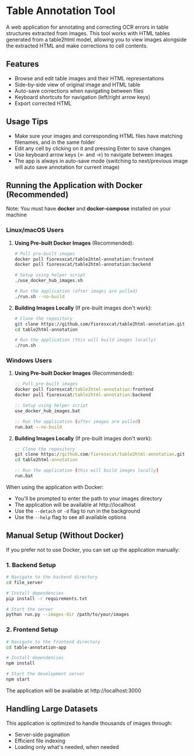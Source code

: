 # Table Annotation Tool

A web application for annotating and correcting OCR errors in table structures extracted from images. This tool works with HTML tables generated from a table2html model, allowing you to view images alongside the extracted HTML and make corrections to cell contents.

## Features

- Browse and edit table images and their HTML representations
- Side-by-side view of original image and HTML table
- Auto-save corrections when navigating between files
- Keyboard shortcuts for navigation (left/right arrow keys)
- Export corrected HTML

## Usage Tips

- Make sure your images and corresponding HTML files have matching filenames, and in the same folder
- Edit any cell by clicking on it and pressing Enter to save changes
- Use keyboard arrow keys (← and →) to navigate between images
- The app is always in auto-save mode (switching to next/previous image will auto save annotation for current image)

## Running the Application with Docker (Recommended)

Note: You must have **docker** and **docker-compose** installed on your machine

### Linux/macOS Users

1. **Using Pre-built Docker Images** (Recommended):
   ```bash
   # Pull pre-built images
   docker pull fioresxcat/table2html-annotation:frontend
   docker pull fioresxcat/table2html-annotation:backend
   
   # Setup using helper script
   ./use_docker_hub_images.sh
   
   # Run the application (after images are pulled)
   ./run.sh --no-build
   ```

2. **Building Images Locally** (If pre-built images don't work):
   ```bash
   # Clone the repository
   git clone https://github.com/fioresxcat/table2html-annotation.git
   cd table2html-annotation
   
   # Run the application (this will build images locally)
   ./run.sh
   ```

### Windows Users

1. **Using Pre-built Docker Images** (Recommended):
   ```cmd
   :: Pull pre-built images
   docker pull fioresxcat/table2html-annotation:frontend
   docker pull fioresxcat/table2html-annotation:backend
   
   :: Setup using helper script
   use_docker_hub_images.bat
   
   :: Run the application (after images are pulled)
   run.bat --no-build
   ```

2. **Building Images Locally** (If pre-built images don't work):
   ```cmd
   :: Clone the repository
   git clone https://github.com/fioresxcat/table2html-annotation.git
   cd table2html-annotation
   
   :: Run the application (this will build images locally)
   run.bat
   ```

When using the application with Docker:
- You'll be prompted to enter the path to your images directory
- The application will be available at http://localhost
- Use the `--detach` or `-d` flag to run in the background
- Use the `--help` flag to see all available options

## Manual Setup (Without Docker)

If you prefer not to use Docker, you can set up the application manually:

### 1. Backend Setup

```bash
# Navigate to the backend directory
cd file_server

# Install dependencies
pip install -r requirements.txt

# Start the server
python run.py --images-dir /path/to/your/images
```

### 2. Frontend Setup

```bash
# Navigate to the frontend directory
cd table-annotation-app

# Install dependencies
npm install

# Start the development server
npm start
```

The application will be available at http://localhost:3000


## Handling Large Datasets

This application is optimized to handle thousands of images through:
- Server-side pagination
- Efficient file indexing
- Loading only what's needed, when needed 